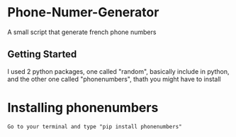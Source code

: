 # Phone-Numer-Generator
A small script that generate french phone numbers
## Getting Started
I used 2 python packages, one called "random", basically include in python, and the other one called "phonenumbers", thath you might have to install

# Installing phonenumbers
```
Go to your terminal and type "pip install phonenumbers"
```


